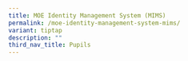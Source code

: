 ```yaml
---
title: MOE Identity Management System (MIMS)
permalink: /moe-identity-management-system-mims/
variant: tiptap
description: ""
third_nav_title: Pupils
---
```

